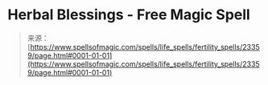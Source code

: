 <!--yml

category: 未分类

date: 2024-06-12 19:08:26

-->

# Herbal Blessings - Free Magic Spell

> 来源：[https://www.spellsofmagic.com/spells/life_spells/fertility_spells/23359/page.html#0001-01-01](https://www.spellsofmagic.com/spells/life_spells/fertility_spells/23359/page.html#0001-01-01)
